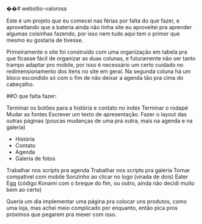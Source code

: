 ��#   w e b s i t i o - v a l o r o s a    

Este é um projeto que eu comecei nas férias por falta do que fazer, e aproveitando que a bateria ainda não tinha site eu aproveitei pra aprender algumas coisinhas fazendo, por isso nem tudo aqui tem o primor que mesmo eu gostaria de tivesse.

Primeiramente o site foi construído com uma organização em tabela pra que ficasse fácil de organizar as duas colunas, e futuramente não ser tanto trampo adaptar pro mobile, por isso é necessário um certo cuidado no redimensionamento dos itens no site em geral. Na segunda coluna há um bloco escondido só com o fim de não deixar a agenda tão pra cima do cabeçalho.

##O que falta fazer:

Terminar os botões para a história e contato no index
Terminar o rodapé
Mudar as fontes
Escrever um texto de apresentação.
Fazer o layout das outras páginas (poucas mudanças de uma pra outra, mais na agenda e na galeria)
* História
* Contato
* Agenda
* Galeria de fotos

Trabalhar nos scripts pra agenda
Trabalhar nos scripts pra galeria
Tornar compatível com mobile
Sonzinho ao clicar no logo (virada de dois)
Eater Egg (código Konami com o breque do fim, ou outro, ainda não decidi muito bem ao certo)

Queria um dia implementar uma página pra colocar uns produtos, como uma loja, mas achei meio complicado por enquanto, então pica pros próximos que pegarem  pra mexer com isso.


 
